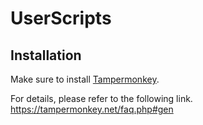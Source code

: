 # UserScripts
## Installation
Make sure to install [Tampermonkey](https://chrome.google.com/webstore/detail/tampermonkey/dhdgffkkebhmkfjojejmpbldmpobfkfo?hl=ja).

For details, please refer to the following link.  
https://tampermonkey.net/faq.php#gen
